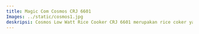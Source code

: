 ```yaml
---
title: Magic Com Cosmos CRJ 6601
Images: ../static/cosmos1.jpg
deskripsi: Cosmos Low Watt Rice Cooker CRJ 6601 merupakan rice coker yang memiliki fungsi sebagai penanak, penghangat.
---
```

